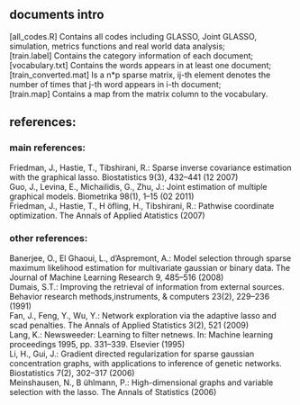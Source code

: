 ## documents intro

[all_codes.R] Contains all codes including GLASSO, Joint GLASSO, simulation, metrics functions and real world data analysis;  
[train.label]   Contains the category information of each document;  
[vocabulary.txt]   Contains the words appears in at least one document;  
[train_converted.mat]  Is a n*p sparse matrix, ij-th element denotes the number of times that j-th word appears in i-th document;  
[train.map]   Contains a map from the matrix column to the vocabulary.  

## references:
### main references:
Friedman, J., Hastie, T., Tibshirani, R.: Sparse inverse covariance estimation with the graphical lasso. Biostatistics 9(3), 432–441 (12 2007)  
Guo, J., Levina, E., Michailidis, G., Zhu, J.: Joint estimation of multiple graphical models. Biometrika 98(1), 1–15 (02 2011)  
Friedman, J., Hastie, T., H ̈ofling, H., Tibshirani, R.: Pathwise coordinate optimization. The Annals of Applied Atatistics (2007)  


### other references:
Banerjee, O., El Ghaoui, L., d’Aspremont, A.: Model selection through sparse maximum likelihood estimation for multivariate gaussian or binary data. The Journal of Machine Learning Research 9, 485–516 (2008)  
Dumais, S.T.: Improving the retrieval of information from external sources. Behavior research methods,instruments, & computers 23(2), 229–236 (1991)  
Fan, J., Feng, Y., Wu, Y.: Network exploration via the adaptive lasso and scad penalties. The Annals of Applied Statistics 3(2), 521 (2009)  
Lang, K.: Newsweeder: Learning to filter netnews. In: Machine learning proceedings 1995, pp. 331–339. Elsevier (1995)  
Li, H., Gui, J.: Gradient directed regularization for sparse gaussian concentration graphs, with applications to inference of genetic networks. Biostatistics 7(2), 302–317 (2006)  
Meinshausen, N., B ̈uhlmann, P.: High-dimensional graphs and variable selection with the lasso. The Annals of Statistics (2006)


